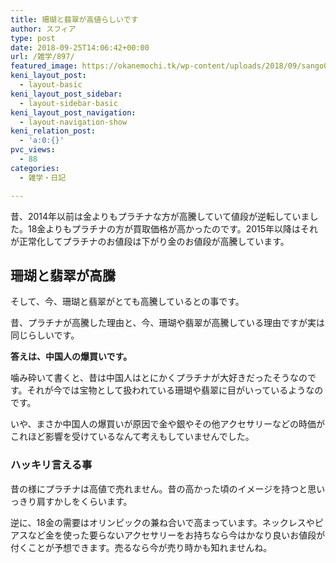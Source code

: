 ```yaml
---
title: 珊瑚と翡翠が高値らしいです
author: スフィア
type: post
date: 2018-09-25T14:06:42+00:00
url: /雑学/897/
featured_image: https://okanemochi.tk/wp-content/uploads/2018/09/sango09_brown.png
keni_layout_post:
  - layout-basic
keni_layout_post_sidebar:
  - layout-sidebar-basic
keni_layout_post_navigation:
  - layout-navigation-show
keni_relation_post:
  - 'a:0:{}'
pvc_views:
  - 88
categories:
  - 雑学・日記

---
```

昔、2014年以前は金よりもプラチナな方が高騰していて値段が逆転していました。18金よりもプラチナの方が買取価格が高かったのです。2015年以降はそれが正常化してプラチナのお値段は下がり金のお値段が高騰しています。

## 珊瑚と翡翠が高騰

そして、今、珊瑚と翡翠がとても高騰しているとの事です。

昔、プラチナが高騰した理由と、今、珊瑚や翡翠が高騰している理由ですが実は同じらしいです。

**<span class="line-yellow">答えは、中国人の爆買いです</span>。**

噛み砕いて書くと、昔は中国人はとにかくプラチナが大好きだったそうなのです。それが今では宝物として扱われている珊瑚や翡翠に目がいっているようなのです。

いや、まさか中国人の爆買いが原因で金や銀やその他アクセサリーなどの時価がこれほど影響を受けているなんて考えもしていませんでした。

### ハッキリ言える事

昔の様にプラチナは高値で売れません。昔の高かった頃のイメージを持つと思いっきり肩すかしをくらいます。

逆に、18金の需要はオリンピックの兼ね合いで高まっています。ネックレスやピアスなど金を使った要らないアクセサリーをお持ちなら今はかなり良いお値段が付くことが予想できます。売るなら今が売り時かも知れませんね。

&nbsp;
